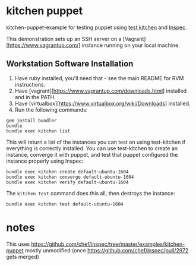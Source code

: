 # kitchen puppet

kitchen-puppet-example for testing puppet using [test kitchen][kitchen] and [Inspec][inspec].

This demonstration sets up an SSH server on a [Vagrant][https://www.vagrantup.com/] instance running on your local machine.

## Workstation Software Installation

1. Have ruby installed, you'll need that - see the main README for RVM instructions.
2. Have [vagrant][https://www.vagrantup.com/downloads.html] installed and in the PATH.
3. Have [virtualbox][https://www.virtualbox.org/wiki/Downloads] installed.
2. Run the following commands:

```
gem install bundler
bundle
bundle exec kitchen list
```

This will return a list of the instances you can test on using test-kitchen if everything is correctly installed. You can use test-kitchen to create an instance, converge it with puppet, and test that puppet configured the instance properly using Inspec:

```
bundle exec kitchen create default-ubuntu-1604
bundle exec kitchen converge default-ubuntu-1604
bundle exec kitchen verify default-ubuntu-1604
```

The `kitchen test` command does this all, then destroys the instance:

```
bundle exec kitchen test default-ubuntu-1604
```

[kitchen]: http://kitchen.ci
[inspec]: http://github.com/chef/inspec

# notes

This uses https://github.com/chef/inspec/tree/master/examples/kitchen-puppet mostly unmodified (once https://github.com/chef/inspec/pull/2972 gets merged)